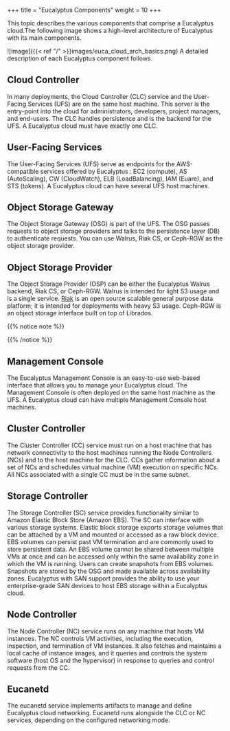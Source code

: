 +++
title = "Eucalyptus Components"
weight = 10
+++

This topic describes the various components that comprise a Eucalyptus cloud.The following image shows a high-level architecture of Eucalyptus with its main components. 


![image]({{< ref "/" >}}images/euca_cloud_arch_basics.png)
A detailed description of each Eucalyptus component follows. 


## Cloud Controller
In many deployments, the Cloud Controller (CLC) service and the User-Facing Services (UFS) are on the same host machine. This server is the entry-point into the cloud for administrators, developers, project managers, and end-users. The CLC handles persistence and is the backend for the UFS. A Eucalyptus cloud must have exactly one CLC. 


## User-Facing Services
The User-Facing Services (UFS) serve as endpoints for the AWS-compatible services offered by Eucalyptus : EC2 (compute), AS (AutoScaling), CW (CloudWatch), ELB (LoadBalancing), IAM (Euare), and STS (tokens). A Eucalyptus cloud can have several UFS host machines. 


## Object Storage Gateway
The Object Storage Gateway (OSG) is part of the UFS. The OSG passes requests to object storage providers and talks to the persistence layer (DB) to authenticate requests. You can use Walrus, Riak CS, or Ceph-RGW as the object storage provider. 


## Object Storage Provider
The Object Storage Provider (OSP) can be either the Eucalyptus Walrus backend, Riak CS, or Ceph-RGW. Walrus is intended for light S3 usage and is a single service. [Riak](https://github.com/basho/riak) is an open source scalable general purpose data platform; it is intended for deployments with heavy S3 usage. Ceph-RGW is an object storage interface built on top of Librados. 


{{% notice note %}}

{{% /notice %}}

## Management Console
The Eucalyptus Management Console is an easy-to-use web-based interface that allows you to manage your Eucalyptus cloud. The Management Console is often deployed on the same host machine as the UFS. A Eucalyptus cloud can have multiple Management Console host machines. 


## Cluster Controller
The Cluster Controller (CC) service must run on a host machine that has network connectivity to the host machines running the Node Controllers (NCs) and to the host machine for the CLC. CCs gather information about a set of NCs and schedules virtual machine (VM) execution on specific NCs. All NCs associated with a single CC must be in the same subnet. 


## Storage Controller
The Storage Controller (SC) service provides functionality similar to Amazon Elastic Block Store (Amazon EBS). The SC can interface with various storage systems. Elastic block storage exports storage volumes that can be attached by a VM and mounted or accessed as a raw block device. EBS volumes can persist past VM termination and are commonly used to store persistent data. An EBS volume cannot be shared between multiple VMs at once and can be accessed only within the same availability zone in which the VM is running. Users can create snapshots from EBS volumes. Snapshots are stored by the OSG and made available across availability zones. Eucalyptus with SAN support provides the ability to use your enterprise-grade SAN devices to host EBS storage within a Eucalyptus cloud. 


## Node Controller
The Node Controller (NC) service runs on any machine that hosts VM instances. The NC controls VM activities, including the execution, inspection, and termination of VM instances. It also fetches and maintains a local cache of instance images, and it queries and controls the system software (host OS and the hypervisor) in response to queries and control requests from the CC. 


## Eucanetd
The eucanetd service implements artifacts to manage and define Eucalyptus cloud networking. Eucanetd runs alongside the CLC or NC services, depending on the configured networking mode. 

